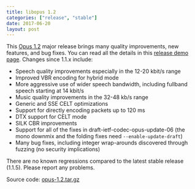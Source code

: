 ```yaml
---
title: libopus 1.2
categories: ["release", "stable"]
date: 2017-06-20
layout: post
---
```


This [Opus 1.2](https://archive.mozilla.org/pub/opus/opus-1.2.tar.gz) major release
brings many quality improvements, new features, and bug fixes. You can read all the details
in this [release demo page](https://people.xiph.org/~jm/opus/opus-1.2/). Changes since 1.1.x include:
- Speech quality improvements especially in the 12-20 kbit/s range
- Improved VBR encoding for hybrid mode
- More aggressive use of wider speech bandwidth, including fullband speech starting at 14 kbit/s
- Music quality improvements in the 32-48 kb/s range
- Generic and SSE CELT optimizations
- Support for directly encoding packets up to 120 ms
- DTX support for CELT mode
- SILK CBR improvements
- Support for all of the fixes in draft-ietf-codec-opus-update-06 (the mono downmix and the folding fixes need `--enable-update-draft`)
- Many bug fixes, including integer wrap-arounds discovered through fuzzing (no security implications)

There are no known regressions compared to the latest stable release (1.1.5). Please report any problems.

Source code: [opus-1.2.tar.gz](https://archive.mozilla.org/pub/opus/opus-1.2.tar.gz)
